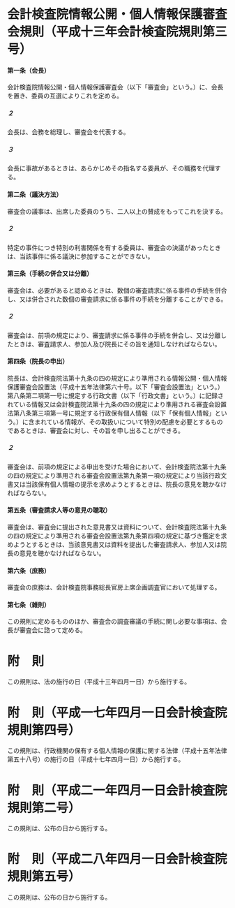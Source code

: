 # 会計検査院情報公開・個人情報保護審査会規則（平成十三年会計検査院規則第三号）
#### 第一条（会長）
会計検査院情報公開・個人情報保護審査会（以下「審査会」という。）に、会長を置き、委員の互選によりこれを定める。
##### ２
会長は、会務を総理し、審査会を代表する。
##### ３
会長に事故があるときは、あらかじめその指名する委員が、その職務を代理する。
#### 第二条（議決方法）
審査会の議事は、出席した委員のうち、二人以上の賛成をもってこれを決する。
##### ２
特定の事件につき特別の利害関係を有する委員は、審査会の決議があったときは、当該事件に係る議決に参加することができない。
#### 第三条（手続の併合又は分離）
審査会は、必要があると認めるときは、数個の審査請求に係る事件の手続を併合し、又は併合された数個の審査請求に係る事件の手続を分離することができる。
##### ２
審査会は、前項の規定により、審査請求に係る事件の手続を併合し、又は分離したときは、審査請求人、参加人及び院長にその旨を通知しなければならない。
#### 第四条（院長の申出）
院長は、会計検査院法第十九条の四の規定により準用される情報公開・個人情報保護審査会設置法（平成十五年法律第六十号。以下「審査会設置法」という。）第八条第二項第一号に規定する行政文書（以下「行政文書」という。）に記録されている情報又は会計検査院法第十九条の四の規定により準用される審査会設置法第八条第三項第一号に規定する行政保有個人情報（以下「保有個人情報」という。）に含まれている情報が、その取扱いについて特別の配慮を必要とするものであるときは、審査会に対し、その旨を申し出ることができる。
##### ２
審査会は、前項の規定による申出を受けた場合において、会計検査院法第十九条の四の規定により準用される審査会設置法第九条第一項の規定により当該行政文書又は当該保有個人情報の提示を求めようとするときは、院長の意見を聴かなければならない。
#### 第五条（審査請求人等の意見の聴取）
審査会は、審査会に提出された意見書又は資料について、会計検査院法第十九条の四の規定により準用される審査会設置法第九条第四項の規定に基づき鑑定を求めようとするときは、当該意見書又は資料を提出した審査請求人、参加人又は院長の意見を聴かなければならない。
#### 第六条（庶務）
審査会の庶務は、会計検査院事務総長官房上席企画調査官において処理する。
#### 第七条（雑則）
この規則に定めるもののほか、審査会の調査審議の手続に関し必要な事項は、会長が審査会に諮って定める。
# 附　則
この規則は、法の施行の日（平成十三年四月一日）から施行する。
# 附　則（平成一七年四月一日会計検査院規則第四号）
この規則は、行政機関の保有する個人情報の保護に関する法律（平成十五年法律第五十八号）の施行の日（平成十七年四月一日）から施行する。
# 附　則（平成二一年四月一日会計検査院規則第二号）
この規則は、公布の日から施行する。
# 附　則（平成二八年四月一日会計検査院規則第五号）
この規則は、公布の日から施行する。
